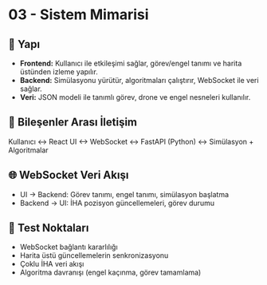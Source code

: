 # 03 - Sistem Mimarisi

## 🧱 Yapı

- **Frontend:** Kullanıcı ile etkileşimi sağlar, görev/engel tanımı ve harita üstünden izleme yapılır.
- **Backend:** Simülasyonu yürütür, algoritmaları çalıştırır, WebSocket ile veri sağlar.
- **Veri:** JSON modeli ile tanımlı görev, drone ve engel nesneleri kullanılır.

## 🔗 Bileşenler Arası İletişim

Kullanıcı <-> React UI <-> WebSocket <-> FastAPI (Python) <-> Simülasyon + Algoritmalar

## 🌐 WebSocket Veri Akışı

- UI → Backend: Görev tanımı, engel tanımı, simülasyon başlatma
- Backend → UI: İHA pozisyon güncellemeleri, görev durumu

## 🧪 Test Noktaları

- WebSocket bağlantı kararlılığı
- Harita üstü güncellemelerin senkronizasyonu
- Çoklu İHA veri akışı
- Algoritma davranışı (engel kaçınma, görev tamamlama)

